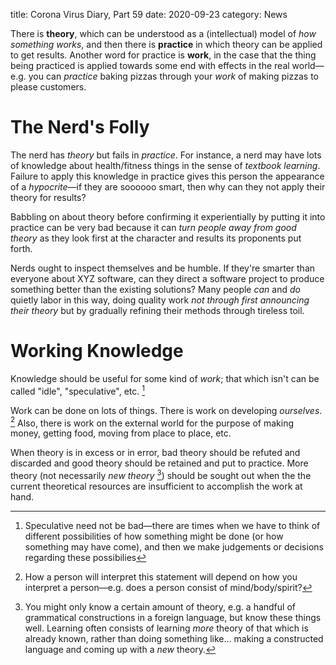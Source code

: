 title: Corona Virus Diary, Part 59
date: 2020-09-23
category: News

There is **theory**, which can be understood as a (intellectual) model
of *how something works*, and then there is **practice** in which
theory can be applied to get results. Another word for practice is
**work**, in the case that the thing being practiced is applied
towards some end with effects in the real world&mdash;e.g. you can
*practice* baking pizzas through your *work* of making pizzas to
please customers.

The Nerd's Folly
================

The nerd has *theory* but fails in *practice*. For instance, a nerd
may have lots of knowledge about health/fitness things in the sense of
*textbook learning*. Failure to apply this knowledge in practice gives
this person the appearance of a *hypocrite*&mdash;if they are soooooo
smart, then why can they not apply their theory for results?

Babbling on about theory before confirming it experientially by
putting it into practice can be very bad because it can *turn people
away from good theory* as they look first at the character and results
its proponents put forth.

Nerds ought to inspect themselves and be humble. If they're smarter
than everyone about XYZ software, can they direct a software project
to produce something better than the existing solutions? Many people
*can* and *do* quietly labor in this way, doing quality work *not
through first announcing their theory* but by gradually refining their
methods through tireless toil.

Working Knowledge
=================

Knowledge should be useful for some kind of *work*; that which isn't
can be called "idle", "speculative", etc. [^1]

Work can be done on lots of things. There is work on developing
*ourselves*. [^2] Also, there is work on the external world for the
purpose of making money, getting food, moving from place to place,
etc.

When theory is in excess or in error, bad theory should be refuted and
discarded and good theory should be retained and put to practice. More
theory (not necessarily *new theory* [^3]) should be sought out when
the the current theoretical resources are insufficient to accomplish
the work at hand.

[^1]: Speculative need not be bad&mdash;there are times when we have
    to think of different possibilities of how something might be done
    (or how something may have come), and then we make judgements or
    decisions regarding these possibilies
[^2]: How a person will interpret this statement will depend on how
    you interpret a person&mdash;e.g. does a person consist of
    mind/body/spirit?
[^3]: You might only know a certain amount of theory, e.g. a handful
    of grammatical constructions in a foreign language, but know these
    things well. Learning often consists of learning *more* theory of
    that which is already known, rather than doing something like...
    making a constructed language and coming up with a *new* theory.

